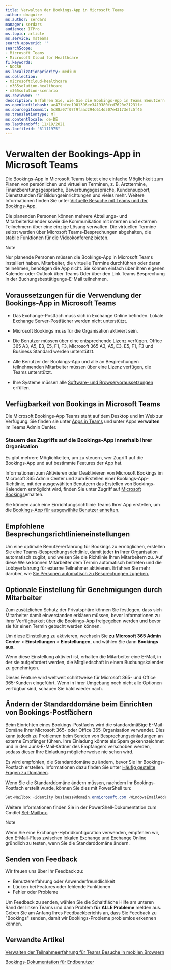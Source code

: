 ```yaml
---
title: Verwalten der Bookings-App in Microsoft Teams
author: dmaguire
ms.author: serdars
manager: serdars
audience: ITPro
ms.topic: article
ms.service: msteams
search.appverid: ''
searchScope:
- Microsoft Teams
- Microsoft Cloud for Healthcare
f1.keywords:
- NOCSH
ms.localizationpriority: medium
ms.collection:
- microsoftcloud-healthcare
- m365solution-healthcare
- m365solution-scenario
ms.reviewer: ''
description: Erfahren Sie, wie Sie die Bookings-App in Teams Benutzern in Ihrer Organisation verwalten.
ms.openlocfilehash: ae471bfee1901396ee3419380fcd7620e21231fe
ms.sourcegitcommit: 5c88a07f07f9faad294d614d507e43173efc5f46
ms.translationtype: MT
ms.contentlocale: de-DE
ms.lasthandoff: 11/19/2021
ms.locfileid: "61111975"
---
```

# <a name="manage-the-bookings-app-in-microsoft-teams"></a>Verwalten der Bookings-App in Microsoft Teams

Die Bookings-App in Microsoft Teams bietet eine einfache Möglichkeit zum Planen von persönlichen und virtuellen Terminen, z. B. Arzttermine, Finanzberatungsgespräche, Bewerbungsgespräche, Kundensupport, Dienststunden für Bildungseinrichtungen und vieles mehr. Weitere Informationen finden Sie unter [Virtuelle Besuche mit Teams und der Bookings-App.](expand-teams-across-your-org/bookings-virtual-visits.md)

Die planenden Personen können mehrere Abteilungs- und Mitarbeiterkalender sowie die Kommunikation mit internen und externen Teilnehmern über eine einzige Lösung verwalten. Die virtuellen Termine selbst werden über Microsoft Teams-Besprechungen abgehalten, die stabile Funktionen für die Videokonferenz bieten.

> [!NOTE]
> Nur planende Personen müssen die Bookings-App in Microsoft Teams installiert haben. Mitarbeiter, die virtuelle Termine durchführen oder daran teilnehmen, benötigen die App nicht. Sie können einfach über ihren eigenen Kalender oder Outlook über Teams Oder über den Link Teams Besprechung in der Buchungsbestätigungs-E-Mail teilnehmen.

## <a name="prerequisites-for-using-the-bookings-app-in-teams"></a>Voraussetzungen für die Verwendung der Bookings-App in Microsoft Teams

- Das Exchange-Postfach muss sich in Exchange Online befinden. Lokale Exchange Server-Postfächer werden nicht unterstützt.

- Microsoft Bookings muss für die Organisation aktiviert sein.

- Die Benutzer müssen über eine entsprechende Lizenz verfügen. Office 365 A3, A5, E3, E5, F1, F3, Microsoft 365 A3, A5, E3, E5, F1, F3 und Business Standard werden unterstützt.

- Alle Benutzer der Bookings-App und alle an Besprechungen teilnehmenden Mitarbeiter müssen über eine Lizenz verfügen, die Teams unterstützt.

- Ihre Systeme müssen alle [Software- und Browservoraussetzungen](hardware-requirements-for-the-teams-app.md) erfüllen.

## <a name="availability-of-bookings-in-teams"></a>Verfügbarkeit von Bookings in Microsoft Teams

Die Microsoft Bookings-App Teams steht auf dem Desktop und im Web zur Verfügung. Sie finden sie unter [Apps in Teams](https://teams.microsoft.com/l/app/4c4ec2e8-4a2c-4bce-8d8f-00fc664a4e5b?source=store-copy-link) und unter Apps **verwalten** im Teams Admin Center.

### <a name="control-access-to-bookings-within-your-organization"></a>Steuern des Zugriffs auf die Bookings-App innerhalb Ihrer Organisation

Es gibt mehrere Möglichkeiten, um zu steuern, wer Zugriff auf die Bookings-App und auf bestimmte Features der App hat.

Informationen zum Aktivieren oder Deaktivieren von Microsoft Bookings im Microsoft 365 Admin Center und zum Erstellen einer Bookings-App-Richtlinie, mit der ausgewählten Benutzern das Erstellen von Bookings-Kalendern ermöglicht wird, finden Sie unter Zugriff auf [Microsoft Bookings](https://support.microsoft.com/en-us/office/get-access-to-microsoft-bookings-5382dc07-aaa5-45c9-8767-502333b214ce)erhalten.

Sie können auch eine Einrichtungsrichtlinie Teams Ihrer App erstellen, um die [Bookings-App für ausgewählte Benutzer anheften.](teams-app-setup-policies.md)

## <a name="recommended-meeting-policy-settings"></a>Empfohlene Besprechungsrichtlinieneinstellungen

Um eine optimale Benutzererfahrung für Bookings zu ermöglichen, erstellen Sie eine Teams-Besprechungsrichtlinie, damit jeder **in** Ihrer Organisation automatisch zugibt, und weisen Sie die Richtlinie Ihren Mitarbeitern zu. Auf diese Weise können Mitarbeiter dem Termin automatisch beitreten und die Lobbyerfahrung für externe Teilnehmer aktivieren. Erfahren Sie mehr darüber, wie [Sie Personen automatisch zu Besprechungen zugeben.](meeting-policies-participants-and-guests.md#automatically-admit-people)

## <a name="optional-staff-approvals-setting"></a>Optionale Einstellung für Genehmigungen durch Mitarbeiter

Zum zusätzlichen Schutz der Privatsphäre können Sie festlegen, dass sich Mitarbeiter damit einverstanden erklären müssen, bevor Informationen zu ihrer Verfügbarkeit über die Bookings-App freigegeben werden und bevor sie für einen Termin gebucht werden können.  

Um diese Einstellung zu aktivieren, wechseln Sie **zu Microsoft 365 Admin Center** \> **Einstellungen** \> **Einstellungen**, und wählen Sie dann **Bookings aus.**

Wenn diese Einstellung aktiviert ist, erhalten die Mitarbeiter eine E-Mail, in der sie aufgefordert werden, die Mitgliedschaft in einem Buchungskalender zu genehmigen.  

Dieses Feature wird weltweit schrittweise für Microsoft 365- und Office 365-Kunden eingeführt. Wenn in Ihrer Umgebung noch nicht alle Optionen verfügbar sind, schauen Sie bald wieder nach.

## <a name="changing-your-default-domain-when-setting-up-bookings-mailboxes"></a>Ändern der Standarddomäne beim Einrichten von Bookings-Postfächern

Beim Einrichten eines Bookings-Postfachs wird die standardmäßige E-Mail-Domäne Ihrer Microsoft 365- oder Office 365-Organisation verwendet. Dies kann jedoch zu Problemen beim Senden von Besprechungseinladungen an externe Empfänger führen. Ihre Einladung könnte als Spam gekennzeichnet und in den Junk-E-Mail-Ordner des Empfängers verschoben werden, sodass dieser Ihre Einladung möglicherweise nie sehen wird.

Es wird empfohlen, die Standarddomäne zu ändern, bevor Sie Ihr Bookings-Postfach erstellen. Informationen dazu finden Sie unter [Häufig gestellte Fragen zu Domänen](/microsoft-365/admin/setup/domains-faq#how-do-i-set-or-change-the-default-domain-in-office-365).

Wenn Sie die Standarddomäne ändern müssen, nachdem Ihr Bookings-Postfach erstellt wurde, können Sie dies mit PowerShell tun:

```PowerShell
Set-Mailbox -identity business@domain.onmicrosoft.com -WindowsEmailAddress business@domain.com -EmailAddresses business@domain.com
```

Weitere Informationen finden Sie in der PowerShell-Dokumentation zum Cmdlet [Set-Mailbox](/powershell/module/exchange/mailboxes/set-mailbox).

> [!NOTE]
> Wenn Sie eine Exchange-Hybridkonfiguration verwenden, empfehlen wir, den E-Mail-Fluss zwischen lokalen Exchange und Exchange Online gründlich zu testen, wenn Sie die Standarddomäne ändern.

## <a name="sending-feedback"></a>Senden von Feedback

Wir freuen uns über Ihr Feedback zu:

  - Benutzererfahrung oder Anwenderfreundlichkeit
  - Lücken bei Features oder fehlende Funktionen
  - Fehler oder Probleme
  
Um Feedback zu  senden, wählen Sie die Schaltfläche Hilfe am unteren Rand der linken Teams und dann Problem **für** **ALLE Probleme** melden aus. Geben Sie am Anfang Ihres Feedbackberichts an, dass Sie Feedback zu "Bookings" senden, damit wir Bookings-Probleme problemlos erkennen können.

## <a name="related-articles"></a>Verwandte Artikel

[Verwalten der Teilnahmeerfahrung für Teams Besuche in mobilen Browsern](expand-teams-across-your-org/mobile-browser-join.md)


  [Bookings-Dokumentation für Endbenutzer](https://support.office.com/en-us/article/apps-and-services-cc1fba57-9900-4634-8306-2360a40c665b?ui=en-US&rs=en-US&ad=US#PickTab=Bookings)
